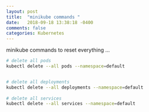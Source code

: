 ```yaml
---
layout: post
title:  "minikube commands "
date:   2018-09-18 13:38:18 -0400 
comments: false
categories: Kubernetes
---
```


minikube commands to reset everything ...


```bash
# delete all pods
kubectl delete --all pods --namespace=default


# delete all deployments
kubectl delete --all deployments --namespace=default
 
# delete all services
kubectl delete --all services --namespace=default
 

```


<div id="fb-root"></div>
<script>(function(d, s, id) {
  var js, fjs = d.getElementsByTagName(s)[0];
  if (d.getElementById(id)) return;
  js = d.createElement(s); js.id = id;
  js.src = "//connect.facebook.net/en_US/sdk.js#xfbml=1&version=v2.8&appId=671657696349259";
  fjs.parentNode.insertBefore(js, fjs);
}(document, 'script', 'facebook-jssdk'));</script>


<!--  Enter text below, if you want -->


<div class="fb-comments"  data-numposts="5"></div>






